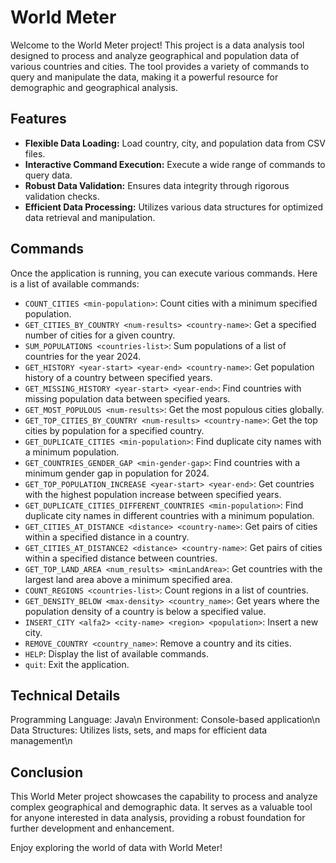 # World Meter

Welcome to the World Meter project! This project is a data analysis tool designed to process and analyze geographical and population data of various countries and cities. The tool provides a variety of commands to query and manipulate the data, making it a powerful resource for demographic and geographical analysis.

## Features

- **Flexible Data Loading:** Load country, city, and population data from CSV files.
- **Interactive Command Execution:** Execute a wide range of commands to query data.
- **Robust Data Validation:** Ensures data integrity through rigorous validation checks.
- **Efficient Data Processing:** Utilizes various data structures for optimized data retrieval and manipulation.

## Commands

Once the application is running, you can execute various commands. Here is a list of available commands:

- `COUNT_CITIES <min-population>`: Count cities with a minimum specified population.
- `GET_CITIES_BY_COUNTRY <num-results> <country-name>`: Get a specified number of cities for a given country.
- `SUM_POPULATIONS <countries-list>`: Sum populations of a list of countries for the year 2024.
- `GET_HISTORY <year-start> <year-end> <country-name>`: Get population history of a country between specified years.
- `GET_MISSING_HISTORY <year-start> <year-end>`: Find countries with missing population data between specified years.
- `GET_MOST_POPULOUS <num-results>`: Get the most populous cities globally.
- `GET_TOP_CITIES_BY_COUNTRY <num-results> <country-name>`: Get the top cities by population for a specified country.
- `GET_DUPLICATE_CITIES <min-population>`: Find duplicate city names with a minimum population.
- `GET_COUNTRIES_GENDER_GAP <min-gender-gap>`: Find countries with a minimum gender gap in population for 2024.
- `GET_TOP_POPULATION_INCREASE <year-start> <year-end>`: Get countries with the highest population increase between specified years.
- `GET_DUPLICATE_CITIES_DIFFERENT_COUNTRIES <min-population>`: Find duplicate city names in different countries with a minimum population.
- `GET_CITIES_AT_DISTANCE <distance> <country-name>`: Get pairs of cities within a specified distance in a country.
- `GET_CITIES_AT_DISTANCE2 <distance> <country-name>`: Get pairs of cities within a specified distance between countries.
- `GET_TOP_LAND_AREA <num_results> <minLandArea>`: Get countries with the largest land area above a minimum specified area.
- `COUNT_REGIONS <countries-list>`: Count regions in a list of countries.
- `GET_DENSITY_BELOW <max-density> <country_name>`: Get years where the population density of a country is below a specified value.
- `INSERT_CITY <alfa2> <city-name> <region> <population>`: Insert a new city.
- `REMOVE_COUNTRY <country_name>`: Remove a country and its cities.
- `HELP`: Display the list of available commands.
- `quit`: Exit the application.

## Technical Details

Programming Language: Java\n
Environment: Console-based application\n
Data Structures: Utilizes lists, sets, and maps for efficient data management\n

## Conclusion

This World Meter project showcases the capability to process and analyze complex geographical and demographic data. It serves as a valuable tool for anyone interested in data analysis, providing a robust foundation for further development and enhancement.


Enjoy exploring the world of data with World Meter!
